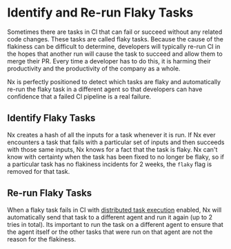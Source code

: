 # Identify and Re-run Flaky Tasks

Sometimes there are tasks in CI that can fail or succeed without any related code changes. These tasks are called flaky tasks. Because the cause of the flakiness can be difficult to determine, developers will typically re-run CI in the hopes that another run will cause the task to succeed and allow them to merge their PR. Every time a developer has to do this, it is harming their productivity and the productivity of the company as a whole.

Nx is perfectly positioned to detect which tasks are flaky and automatically re-run the flaky task in a different agent so that developers can have confidence that a failed CI pipeline is a real failure.

## Identify Flaky Tasks

Nx creates a hash of all the inputs for a task whenever it is run. If Nx ever encounters a task that fails with a particular set of inputs and then succeeds with those same inputs, Nx knows for a fact that the task is flaky. Nx can't know with certainty when the task has been fixed to no longer be flaky, so if a particular task has no flakiness incidents for 2 weeks, the `flaky` flag is removed for that task.

## Re-run Flaky Tasks

When a flaky task fails in CI with [distributed task execution](/ci/features/distribute-task-execution) enabled, Nx will automatically send that task to a different agent and run it again (up to 2 tries in total). Its important to run the task on a different agent to ensure that the agent itself or the other tasks that were run on that agent are not the reason for the flakiness.
